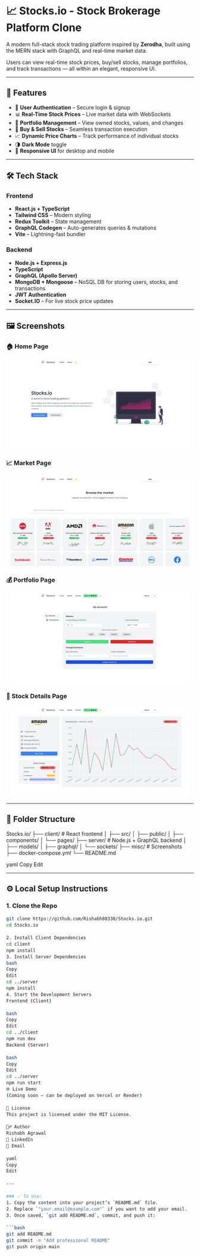 # 📈 Stocks.io - Stock Brokerage Platform Clone

A modern full-stack stock trading platform inspired by **Zerodha**, built using the MERN stack with GraphQL and real-time market data.  

Users can view real-time stock prices, buy/sell stocks, manage portfolios, and track transactions — all within an elegant, responsive UI.

---

## 🚀 Features

- 🔐 **User Authentication** – Secure login & signup
- 📊 **Real-Time Stock Prices** – Live market data with WebSockets
- 💼 **Portfolio Management** – View owned stocks, values, and changes
- 💸 **Buy & Sell Stocks** – Seamless transaction execution
- 📈 **Dynamic Price Charts** – Track performance of individual stocks
- 🌗 **Dark Mode** toggle
- 📱 **Responsive UI** for desktop and mobile

---

## 🛠️ Tech Stack

### Frontend
- **React.js + TypeScript**
- **Tailwind CSS** – Modern styling
- **Redux Toolkit** – State management
- **GraphQL Codegen** – Auto-generates queries & mutations
- **Vite** – Lightning-fast bundler

### Backend
- **Node.js + Express.js**
- **TypeScript**
- **GraphQL (Apollo Server)**
- **MongoDB + Mongoose** – NoSQL DB for storing users, stocks, and transactions
- **JWT Authentication**
- **Socket.IO** – For live stock price updates

---

## 🖼️ Screenshots

### 🏠 Home Page
![Home](./misc/Home-Page.png)

### 📈 Market Page
![Market](./misc/Market-Page.png)

### 💰 Portfolio Page
![Portfolio](./misc/Account-Page.png)

### 📄 Stock Details Page
![Stock](./misc/Stock-Page.png)

---

## 📂 Folder Structure

Stocks.io/
├── client/ # React frontend
│ ├── src/
│ ├── public/
│ ├── components/
│ └── pages/
├── server/ # Node.js + GraphQL backend
│ ├── models/
│ ├── graphql/
│ └── sockets/
├── misc/ # Screenshots
├── docker-compose.yml
└── README.md

yaml
Copy
Edit


---

## ⚙️ Local Setup Instructions

### 1. Clone the Repo

```bash
git clone https://github.com/Rishabh80330/Stocks.io.git
cd Stocks.io

2. Install Client Dependencies
cd client
npm install
3. Install Server Dependencies
bash
Copy
Edit
cd ../server
npm install
4. Start the Development Servers
Frontend (Client)

bash
Copy
Edit
cd ../client
npm run dev
Backend (Server)

bash
Copy
Edit
cd ../server
npm run start
🌐 Live Demo
(Coming soon — can be deployed on Vercel or Render)

📜 License
This project is licensed under the MIT License.

🙋‍♂️ Author
Rishabh Agrawal
🔗 LinkedIn
📧 Email

yaml
Copy
Edit

---

### ✅ To Use:
1. Copy the content into your project’s `README.md` file.
2. Replace `"your.email@example.com"` if you want to add your email.
3. Once saved, `git add README.md`, commit, and push it:

```bash
git add README.md
git commit -m "Add professional README"
git push origin main
